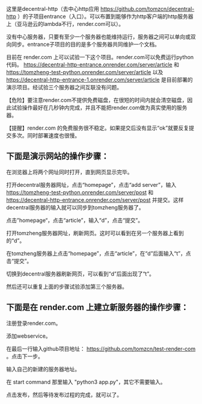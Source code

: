 这里是decentral-http（去中心http应用 https://github.com/tomzcn/decentral-http ）的子项目entrance（入口）。可以布置到能够作为http客户端的http服务器上（亚马逊云的lambda不行，render.com可以）。

没有中心服务器，只要有至少一个服务器也能维持运行，服务器之间可以单向或双向同步。entrance子项目的目的是多个服务器共同维护一个文档。

目前在 render.com 上可以试验一下这个项目。render.com可以免费运行python代码。 https://decentral-http-entrance.onrender.com/server/article 和 https://tomzheng-test-python.onrender.com/server/article 以及 https://decentral-http-entrance-1.onrender.com/server/article 是目前部署的演示项目。经试验三个服务器之间互联没有问题。

【危险】要注意render.com不提供免费磁盘，在很短的时间内就会清空磁盘，因此试验操作最好在几秒钟内完成，并且不能把render.com做为真实使用的服务器。 

【提醒】render.com 的免费服务很不稳定。如果提交后没有显示“ok”就要反复提交多次。同时部署速度也很慢。

下面是演示网站的操作步骤：
------------------------

在浏览器上将两个网址同时打开，直到网页显示完毕。

打开decentral服务器网址，点击“homepage”，点击“add server”，输入 https://tomzheng-test-python.onrender.com/server/post 和 https://decentral-http-entrance.onrender.com/server/post 并提交。这样decentral服务器的输入就可以同步到tomzheng服务器了。

点击”homepage“，点击“article”，输入“d”，点击“提交”。

打开tomzheng服务器网址，刷新网页。这时可以看到在另一个服务器上看到的“d”。

在tomzheng服务器上点击“homepage”，点击“article”，在“d”后面输入“t”，点击“提交”。

切换到decentral服务器刷新网页，可以看到“d”后面出现了“t”。

然后还可以重复上面的步骤试验添加第三个服务器。 

下面是在 render.com 上建立新服务器的操作步骤：
--------------------------------------------

注册登录render.com。

添加webservice。

在最后一行输入github项目地址： https://github.com/tomzcn/test-render-com 。点击下一步。

输入自己的新建的服务器地址。

在 start command 那里输入 "python3 app.py"，其它不需要输入。

点击发布，然后等待发布过程的完成，就可以了。



